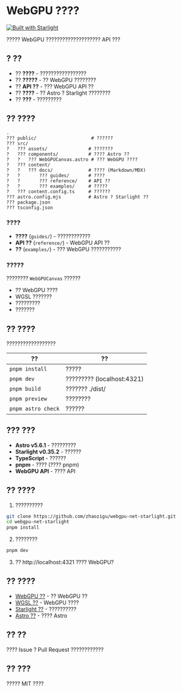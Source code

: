 # WebGPU ????

[![Built with Starlight](https://astro.badg.es/v2/built-with-starlight/tiny.svg)](https://starlight.astro.build)

????? WebGPU ???????????????????? API ???

## ? ??

- ?? **????** - ?????????????????
- ?? **?????** - ?? WebGPU ????????
- ?? **API ??** - ??? WebGPU API ??
- ?? **????** - ?? Astro ? Starlight ????????
- ?? **???** - ?????????

## ?? ????

```
.
??? public/                    # ??????
??? src/
?   ??? assets/               # ???????
?   ??? components/           # ???? Astro ??
?   ?   ??? WebGPUCanvas.astro # ??? WebGPU ????
?   ??? content/
?   ?   ??? docs/             # ???? (Markdown/MDX)
?   ?       ??? guides/       # ????
?   ?       ??? reference/    # API ??
?   ?       ??? examples/     # ?????
?   ??? content.config.ts     # ??????
??? astro.config.mjs          # Astro ? Starlight ??
??? package.json
??? tsconfig.json
```

### ????

- **????** (`guides/`) - ????????????
- **API ??** (`reference/`) - WebGPU API ??
- **??** (`examples/`) - ??? WebGPU ???????????

### ?????

???????? `WebGPUCanvas` ??????
- ?? WebGPU ????
- WGSL ???????
- ?????????
- ???????

## ?? ????

??????????????????

| ?? | ?? |
|------|------|
| `pnpm install` | ????? |
| `pnpm dev` | ????????? (localhost:4321) |
| `pnpm build` | ??????? ./dist/ |
| `pnpm preview` | ???????? |
| `pnpm astro check` | ?????? |

## ??? ???

- **Astro v5.6.1** - ?????????
- **Starlight v0.35.2** - ??????
- **TypeScript** - ??????
- **pnpm** - ???? (???? pnpm)
- **WebGPU API** - ???? API

## ?? ????

1. ??????????
```bash
git clone https://github.com/zhaozigu/webgpu-net-starlight.git
cd webgpu-net-starlight
pnpm install
```

2. ????????
```bash
pnpm dev
```

3. ?? http://localhost:4321 ???? WebGPU?

## ?? ????

- [WebGPU ??](https://www.w3.org/TR/webgpu/) - ?? WebGPU ??
- [WGSL ??](https://www.w3.org/TR/WGSL/) - WebGPU ????
- [Starlight ??](https://starlight.astro.build/) - ??????????
- [Astro ??](https://docs.astro.build) - ???? Astro

## ?? ??

???? Issue ? Pull Request ????????????

## ?? ???

????? MIT ????
